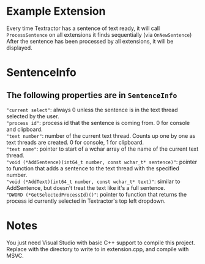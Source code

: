 # Example Extension

Every time Textractor has a sentence of text ready, it will call `ProcessSentence` on all extensions it finds sequentially (via `OnNewSentence`)
After the sentence has been processed by all extensions, it will be displayed.

# SentenceInfo

## The following properties are in `SentenceInfo`
`"current select"`: always 0 unless the sentence is in the text thread selected by the user.<br>
`"process id"`: process id that the sentence is coming from. 0 for console and clipboard.<br>
`"text number"`: number of the current text thread. Counts up one by one as text threads are created. 0 for console, 1 for clipboard.<br>
`"text name"`: pointer to start of a wchar array of the name of the current text thread.<br>
`"void (*AddSentence)(int64_t number, const wchar_t* sentence)"`: pointer to function that adds a sentence to the text thread with the specified number.<br>
`"void (*AddText)(int64_t number, const wchar_t* text)"`: similar to AddSentence, but doesn't treat the text like it's a full sentence.<br>
`"DWORD (*GetSelectedProcessId)()"`: pointer to function that returns the process id currently selected in Textractor's top left dropdown.

# Notes

You just need Visual Studio with basic C++ support to compile this project.
Replace <PUT ABSOLUTE DIRECTORY TO WRITE TEXTFILE TO HERE> with the directory to write to in extension.cpp, and compile with MSVC.

